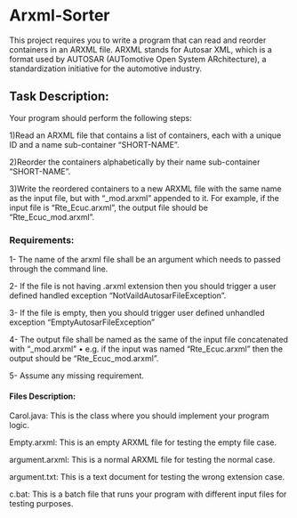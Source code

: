 # Arxml-Sorter

This project requires you to write a program that can read and reorder containers in an ARXML file. ARXML stands for Autosar XML, which is a format used by AUTOSAR (AUTomotive Open System ARchitecture), a standardization initiative for the automotive industry.


## Task Description:

Your program should perform the following steps:

1)Read an ARXML file that contains a list of containers, each with a unique ID and a name sub-container “SHORT-NAME”.

2)Reorder the containers alphabetically by their name sub-container “SHORT-NAME”.

3)Write the reordered containers to a new ARXML file with the same name as the input file, but with “_mod.arxml” appended to it. For example, if the input file is “Rte_Ecuc.arxml”, the output file should be “Rte_Ecuc_mod.arxml”.

### Requirements:

1- The name of the arxml file shall be an argument which needs to passed through the command line.

2- If the file is not having .arxml extension then you should trigger a user defined handled exception “NotVaildAutosarFileException”.

3- If the file is empty, then you should trigger user defined unhandled exception “EmptyAutosarFileException”

4- The output file shall be named as the same of the input file concatenated with “_mod.arxml”
• e.g. if the input was named “Rte_Ecuc.arxml” then the output should be “Rte_Ecuc_mod.arxml”.

5- Assume any missing requirement.


#### Files Description:

Carol.java: This is the class where you should implement your program logic.

Empty.arxml: This is an empty ARXML file for testing the empty file case.

argument.arxml: This is a normal ARXML file for testing the normal case.

argument.txt: This is a text document for testing the wrong extension case.

c.bat: This is a batch file that runs your program with different input files for testing purposes.
